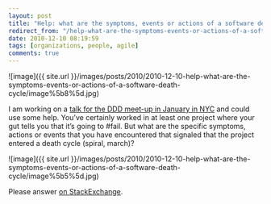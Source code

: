 ```yaml
---
layout: post
title: "Help: what are the symptoms, events or actions of a software death cycle?"
redirect_from: "/help-what-are-the-symptoms-events-or-actions-of-a-software-death-cycle"
date: 2010-12-10 08:19:59
tags: [organizations, people, agile]
comments: true
---
```

![image]({{ site.url }}/images/posts/2010/2010-12-10-help-what-are-the-symptoms-events-or-actions-of-a-software-death-cycle/image%5b8%5d.jpg)

I am working on a [talk for the DDD meet-up in January in NYC](http://www.dddnyc.org/calendar/15302867/) and could use some help. You’ve certainly worked in at least one project where your gut tells you that it’s going to #fail. But what are the specific symptoms, actions or events that you have encountered that signaled that the project entered a death cycle (spiral, march)?

![image]({{ site.url }}/images/posts/2010/2010-12-10-help-what-are-the-symptoms-events-or-actions-of-a-software-death-cycle/image%5b5%5d.jpg)

Please answer [on StackExchange](http://programmers.stackexchange.com/questions/25181/what-are-the-symptoms-events-or-actions-of-a-software-death-cycle).

